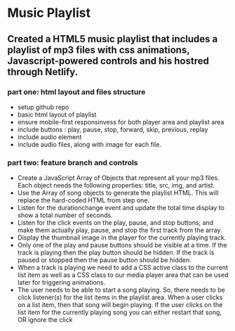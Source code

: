# Music Playlist 

## Created a HTML5 music playlist that includes a playlist of mp3 files with css animations, Javascript-powered controls and his hostred through Netlify.

### part one: html layout and files structure 

* setup github repo 
* basic html layout of playlist 
* ensure mobile-first responsinvess for both player area and playlist area
* include buttons : play, pause, stop, forward, skip, previous, replay 
* include audio element 
* include audio files, along with image for each file. 

### part two: feature branch and controls 

* Create a JavaScript Array of Objects that represent all your mp3 files. Each object needs the following properties: title, src, img, and artist.
* Use the Array of song objects to generate the playlist HTML. This will replace the hard-coded HTML from step one.
* Listen for the durationchange event and update the total time display to show a total number of seconds.
* Listen for the click events on the play, pause, and stop buttons; and make them actually play, pause, and stop the first track from the array.
* Display the thumbnail image in the player for the currently playing track.
* Only one of the play and pause buttons should be visible at a time. If the track is playing then the play button should be hidden. If the track is paused or stopped then the pause button should be hidden.
* When a track is playing we need to add a CSS active class to the current list item as well as a CSS class to our media player area that can be used later for triggering animations.
* The user needs to be able to start a song playing. So, there needs to be click listener(s) for the list items in the playlist area. When a user clicks on a list item, then that song will begin playing. If the user clicks on the list item for the currently playing song you can either restart that song, OR ignore the click